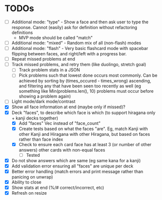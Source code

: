 # TODOs
- [ ] Additional mode: "type" - Show a face and then ask user to type the response. Cannot (easily) ask for definition without refactoring definitions
    - MVP mode should be called "match"
- [ ] Additional mode: "mixed" - Random mix of all (non-flash) modes
- [ ] Additional mode: "flash" - Very basic flashcard mode with spacebar flipping between faces, and right/left with a progress bar.
- [ ] Repeat missed problems at end
- [ ] Track missed problems, and retry them (like duolingo, stretch goal)
    - [ ] Track problem stats in a JSON
    - [ ] Pick problems such that lowest done occurs most commonly. Can be achieved by sorting by (times_occured - times_wrong) ascending, and filtering any that have been seen too recently as well (eg something like Min(problems.len(), 10) problems must occur before showing a problem again)
- [ ] Light mode/dark mode/contrast
- [x] Show all face information at end (maybe only if missed)?
- [x] Deck "faces", to describe which face is which (to support hiragana only + kanji decks together)
    - [x] Add "faces" Vec instead of "face_count"
    - [x] Create tests based on what the faces "are". Eg, match Kanji with other Kanji and Hiragana with other Hiragana, but based on faces rather than face index
    - [x] Check to ensure each card face has at least 3 (or number of other answers) other cards with non-equal faces
        - [ ] Tested
- [x] Do not show answers which are same (eg same kana for a kanji)
- [x] Add validation error ensuring all "faces" are unique per deck
- [x] Better error handling (match errors and print message rather than panicing on unwrap)
- [x] Ability to close
- [x] Show stats at end (%/# correct/incorrect, etc)
- [x] Refresh on resize
